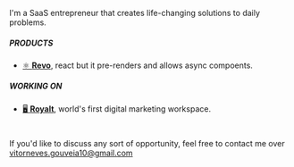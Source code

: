 I'm a SaaS entrepreneur that creates life-changing solutions to daily problems.

##### PRODUCTS

- [⚛️ **Revo**](https://github.com/VitorGouveia/Revo), react but it pre-renders and allows async compoents.


##### WORKING ON
- [🖥️ **Royalt**](https://royalt.pro), world's first digital marketing workspace.

#
If you'd like to discuss any sort of opportunity, feel free to contact me over vitorneves.gouveia10@gmail.com
